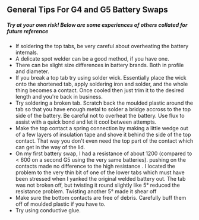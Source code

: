 ## General Tips For G4 and G5 Battery Swaps

##### Try at your own risk! Below are some experiences of others collated for future reference

* If soldering the top tabs, be very careful about overheating the battery internals.
* A delicate spot welder can be a good method, if you have one.
* There can be slight size differences in battery brands. Both in profile and diameter.
* If you break a top tab try using solder wick. Essentially place the wick onto the shortened tab, apply soldering iron and solder, and the whole thing becomes a contact. Once cooled then just trim it to the desired length and you're back in business.
* Try soldering a broken tab. Scratch back the moulded plastic around the tab so that you have enough metal to solder a bridge accross to the top side of the battery. Be careful not to overheat the battery. Use flux to assist with a quick bond and let it cool between attempts.
* Make the top contact a spring connection by making a little wedge out of a few layers of insulation tape and shove it behind the side of the top contact. That way you don't even need the top part of the contact which can get in the way of the lid.
* On my first battery swap, I had a resistance of about 1200 (compared to < 600 on a second G5 using the very same batteries). pushing on the contacts made no difference to the high resistance . I located the problem to the very thin bit of one of the lower tabs which must have been stressed when I yanked the original welded battery out. The tab was not broken off, but twisting it round slightly like 5° reduced the resistance problem. Twisting another 5° made it shear off
* Make sure the bottom contacts are free of debris. Carefully buff them off of moulded plastic if you have to.
* Try using conductive glue.